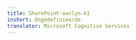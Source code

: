 ```yaml
---
title: SharePoint-aanlyn-k1
inshort: Ongedefinieerde
translator: Microsoft Cognitive Services
---
```




